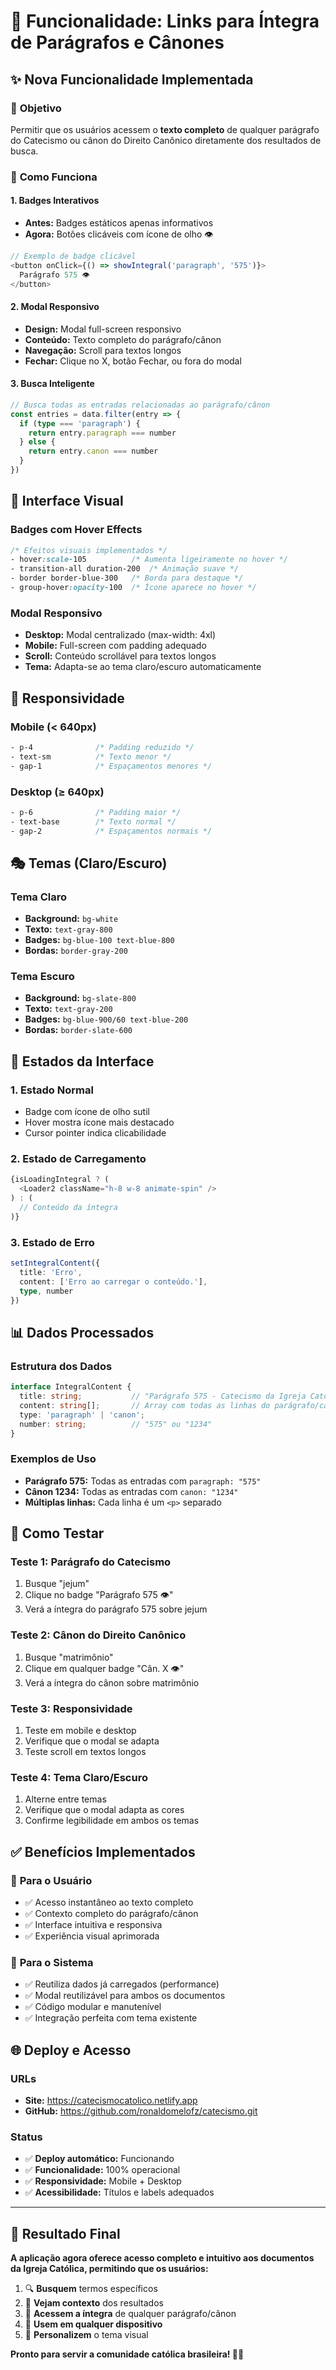 # 🔗 Funcionalidade: Links para Íntegra de Parágrafos e Cânones

## ✨ Nova Funcionalidade Implementada

### 🎯 **Objetivo**
Permitir que os usuários acessem o **texto completo** de qualquer parágrafo do Catecismo ou cânon do Direito Canônico diretamente dos resultados de busca.

### 🚀 **Como Funciona**

#### 1. **Badges Interativos**
- **Antes:** Badges estáticos apenas informativos
- **Agora:** Botões clicáveis com ícone de olho 👁️

```typescript
// Exemplo de badge clicável
<button onClick={() => showIntegral('paragraph', '575')}>
  Parágrafo 575 👁️
</button>
```

#### 2. **Modal Responsivo**
- **Design:** Modal full-screen responsivo
- **Conteúdo:** Texto completo do parágrafo/cânon
- **Navegação:** Scroll para textos longos
- **Fechar:** Clique no X, botão Fechar, ou fora do modal

#### 3. **Busca Inteligente**
```typescript
// Busca todas as entradas relacionadas ao parágrafo/cânon
const entries = data.filter(entry => {
  if (type === 'paragraph') {
    return entry.paragraph === number
  } else {
    return entry.canon === number
  }
})
```

## 🎨 **Interface Visual**

### **Badges com Hover Effects**
```css
/* Efeitos visuais implementados */
- hover:scale-105          /* Aumenta ligeiramente no hover */
- transition-all duration-200  /* Animação suave */
- border border-blue-300   /* Borda para destaque */
- group-hover:opacity-100  /* Ícone aparece no hover */
```

### **Modal Responsivo**
- **Desktop:** Modal centralizado (max-width: 4xl)
- **Mobile:** Full-screen com padding adequado
- **Scroll:** Conteúdo scrollável para textos longos
- **Tema:** Adapta-se ao tema claro/escuro automaticamente

## 📱 **Responsividade**

### **Mobile (< 640px)**
```css
- p-4              /* Padding reduzido */
- text-sm          /* Texto menor */
- gap-1            /* Espaçamentos menores */
```

### **Desktop (≥ 640px)**
```css
- p-6              /* Padding maior */
- text-base        /* Texto normal */
- gap-2            /* Espaçamentos normais */
```

## 🎭 **Temas (Claro/Escuro)**

### **Tema Claro**
- **Background:** `bg-white`
- **Texto:** `text-gray-800`
- **Badges:** `bg-blue-100 text-blue-800`
- **Bordas:** `border-gray-200`

### **Tema Escuro**
- **Background:** `bg-slate-800`
- **Texto:** `text-gray-200`
- **Badges:** `bg-blue-900/60 text-blue-200`
- **Bordas:** `border-slate-600`

## 🔧 **Estados da Interface**

### 1. **Estado Normal**
- Badge com ícone de olho sutil
- Hover mostra ícone mais destacado
- Cursor pointer indica clicabilidade

### 2. **Estado de Carregamento**
```typescript
{isLoadingIntegral ? (
  <Loader2 className="h-8 w-8 animate-spin" />
) : (
  // Conteúdo da íntegra
)}
```

### 3. **Estado de Erro**
```typescript
setIntegralContent({
  title: 'Erro',
  content: ['Erro ao carregar o conteúdo.'],
  type, number
})
```

## 📊 **Dados Processados**

### **Estrutura dos Dados**
```typescript
interface IntegralContent {
  title: string;           // "Parágrafo 575 - Catecismo da Igreja Católica"
  content: string[];       // Array com todas as linhas do parágrafo/cânon
  type: 'paragraph' | 'canon';
  number: string;          // "575" ou "1234"
}
```

### **Exemplos de Uso**
- **Parágrafo 575:** Todas as entradas com `paragraph: "575"`
- **Cânon 1234:** Todas as entradas com `canon: "1234"`
- **Múltiplas linhas:** Cada linha é um `<p>` separado

## 🧪 **Como Testar**

### **Teste 1: Parágrafo do Catecismo**
1. Busque "jejum"
2. Clique no badge "Parágrafo 575 👁️"
3. Verá a íntegra do parágrafo 575 sobre jejum

### **Teste 2: Cânon do Direito Canônico**
1. Busque "matrimônio"
2. Clique em qualquer badge "Cân. X 👁️"
3. Verá a íntegra do cânon sobre matrimônio

### **Teste 3: Responsividade**
1. Teste em mobile e desktop
2. Verifique que o modal se adapta
3. Teste scroll em textos longos

### **Teste 4: Tema Claro/Escuro**
1. Alterne entre temas
2. Verifique que o modal adapta as cores
3. Confirme legibilidade em ambos os temas

## ✅ **Benefícios Implementados**

### 🎯 **Para o Usuário**
- ✅ Acesso instantâneo ao texto completo
- ✅ Contexto completo do parágrafo/cânon
- ✅ Interface intuitiva e responsiva
- ✅ Experiência visual aprimorada

### 🔧 **Para o Sistema**
- ✅ Reutiliza dados já carregados (performance)
- ✅ Modal reutilizável para ambos os documentos
- ✅ Código modular e manutenível
- ✅ Integração perfeita com tema existente

## 🌐 **Deploy e Acesso**

### **URLs**
- **Site:** https://catecismocatolico.netlify.app
- **GitHub:** https://github.com/ronaldomelofz/catecismo.git

### **Status**
- ✅ **Deploy automático:** Funcionando
- ✅ **Funcionalidade:** 100% operacional
- ✅ **Responsividade:** Mobile + Desktop
- ✅ **Acessibilidade:** Títulos e labels adequados

---

## 🎉 **Resultado Final**

**A aplicação agora oferece acesso completo e intuitivo aos documentos da Igreja Católica, permitindo que os usuários:**

1. 🔍 **Busquem** termos específicos
2. 📖 **Vejam contexto** dos resultados
3. 🔗 **Acessem a íntegra** de qualquer parágrafo/cânon
4. 📱 **Usem em qualquer dispositivo**
5. 🎨 **Personalizem** o tema visual

**Pronto para servir a comunidade católica brasileira! 🙏✨** 